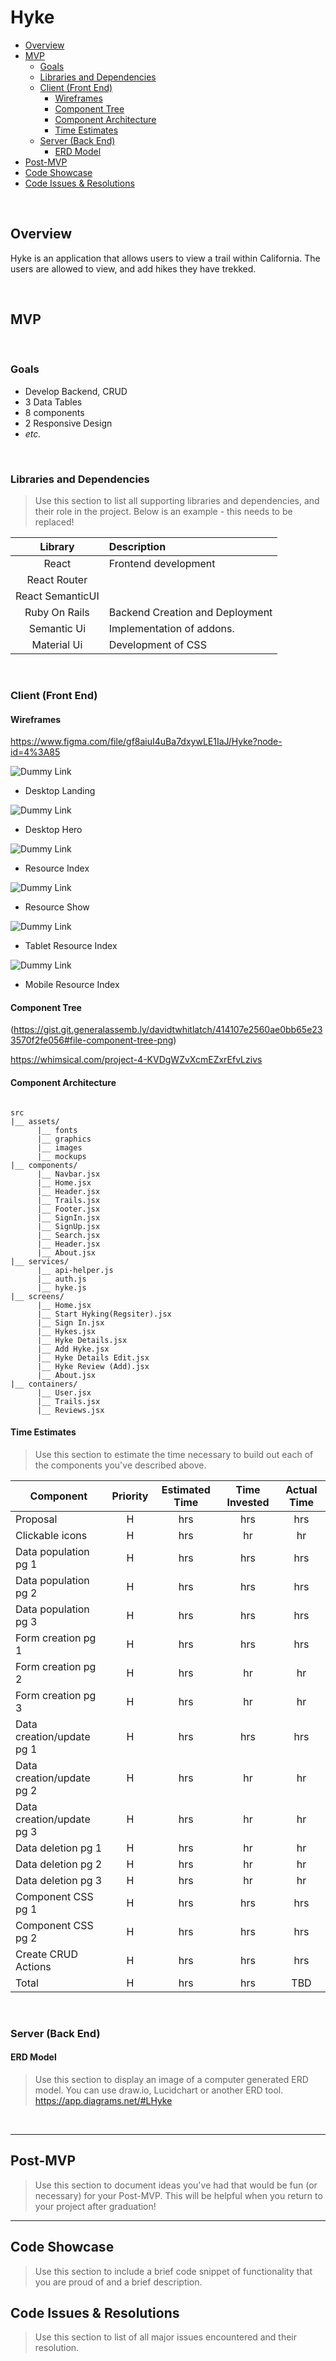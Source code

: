 # Hyke

- [Overview](#overview)
- [MVP](#mvp)
  - [Goals](#goals)
  - [Libraries and Dependencies](#libraries-and-dependencies)
  - [Client (Front End)](#client-front-end)
    - [Wireframes](#wireframes)
    - [Component Tree](#component-tree)
    - [Component Architecture](#component-architecture)
    - [Time Estimates](#time-estimates)
  - [Server (Back End)](#server-back-end)
    - [ERD Model](#erd-model)
- [Post-MVP](#post-mvp)
- [Code Showcase](#code-showcase)
- [Code Issues & Resolutions](#code-issues--resolutions)

<br>

## Overview

Hyke is an application that allows users to view a trail within California. The users are allowed to view, and add hikes they have trekked. 


<br>

## MVP

<br>

### Goals

- Develop Backend, CRUD
- 3 Data Tables
- 8 components
- 2 Responsive Design
- _etc._

<br>

### Libraries and Dependencies

> Use this section to list all supporting libraries and dependencies, and their role in the project. Below is an example - this needs to be replaced!

|     Library      | Description                                |
| :--------------: | :----------------------------------------- |
|      React       | Frontend development  |
|   React Router   |  |
| React SemanticUI |  |
|    Ruby On Rails      | Backend Creation and Deployment |
|  Semantic Ui  | Implementation of addons.  |
|  Material Ui  | Development of CSS |


<br>

### Client (Front End)

#### Wireframes

https://www.figma.com/file/gf8aiuI4uBa7dxywLE1IaJ/Hyke?node-id=4%3A85


![Dummy Link](url)

- Desktop Landing

![Dummy Link](url)

- Desktop Hero

![Dummy Link](url)

- Resource Index

![Dummy Link](url)

- Resource Show

![Dummy Link](url)

- Tablet Resource Index

![Dummy Link](url)

- Mobile Resource Index

#### Component Tree

(https://gist.git.generalassemb.ly/davidtwhitlatch/414107e2560ae0bb65e233570f2fe056#file-component-tree-png)

https://whimsical.com/project-4-KVDgWZvXcmEZxrEfvLzivs

#### Component Architecture

``` structure

src
|__ assets/
      |__ fonts
      |__ graphics
      |__ images
      |__ mockups
|__ components/
      |__ Navbar.jsx
      |__ Home.jsx
      |__ Header.jsx
      |__ Trails.jsx
      |__ Footer.jsx
      |__ SignIn.jsx
      |__ SignUp.jsx
      |__ Search.jsx
      |__ Header.jsx
      |__ About.jsx
|__ services/
      |__ api-helper.js
      |__ auth.js
      |__ hyke.js
|__ screens/
      |__ Home.jsx
      |__ Start Hyking(Regsiter).jsx
      |__ Sign In.jsx
      |__ Hykes.jsx
      |__ Hyke Details.jsx
      |__ Add Hyke.jsx
      |__ Hyke Details Edit.jsx
      |__ Hyke Review (Add).jsx
      |__ About.jsx
|__ containers/
      |__ User.jsx
      |__ Trails.jsx
      |__ Reviews.jsx

```

#### Time Estimates

> Use this section to estimate the time necessary to build out each of the components you've described above.
> 

| Component                 | Priority | Estimated Time | Time Invested | Actual Time |
| ------------------------- | :------: | :------------: | :-----------: | :---------: |
| Proposal                  |    H     |      hrs      |     hrs      |    hrs     |
| Clickable icons           |    H     |      hrs      |      hr      |     hr     |
| Data population pg 1      |    H     |      hrs      |     hrs      |    hrs     |
| Data population pg 2      |    H     |      hrs      |     hrs      |    hrs     |
| Data population pg 3      |    H     |      hrs      |     hrs      |    hrs     |
| Form creation pg 1        |    H     |      hrs      |     hrs      |    hrs     |
| Form creation pg 2        |    H     |      hrs      |      hr      |     hr     |
| Form creation pg 3        |    H     |      hrs      |      hr      |     hr     |
| Data creation/update pg 1 |    H     |      hrs      |     hrs      |   hrs     |
| Data creation/update pg 2 |    H     |      hrs      |      hr      |     hr     |
| Data creation/update pg 3 |    H     |      hrs      |      hr      |     hr     |
| Data deletion pg 1        |    H     |      hrs      |      hr      |     hr     |
| Data deletion pg 2        |    H     |      hrs      |      hr      |     hr     |
| Data deletion pg 3        |    H     |      hrs      |      hr      |     hr     |
| Component CSS pg 1        |    H     |      hrs      |     hrs      |    hrs     |
| Component CSS pg 2        |    H     |      hrs      |     hrs      |    hrs     |
| Create CRUD Actions        |    H     |      hrs      |     hrs      |    hrs     |
| Total                     |    H     |    hrs     |     hrs     |    TBD    |

<br>

### Server (Back End)

#### ERD Model

> Use this section to display an image of a computer generated ERD model. You can use draw.io, Lucidchart or another ERD tool.
https://app.diagrams.net/#LHyke
<br>

***

## Post-MVP

> Use this section to document ideas you've had that would be fun (or necessary) for your Post-MVP. This will be helpful when you return to your project after graduation!

***

## Code Showcase

> Use this section to include a brief code snippet of functionality that you are proud of and a brief description.

## Code Issues & Resolutions

> Use this section to list of all major issues encountered and their resolution.
